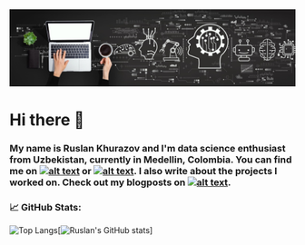 <img src='https://github.com/KhurazovRuslan/KhurazovRuslan/blob/main/pictures/pic1.jpg' />

# Hi there 👋

### My name is Ruslan Khurazov and I'm data science enthusiast from Uzbekistan, currently in Medellin, Colombia. You can find me on <a href='https://www.linkedin.com/in/ruslan-khurazov-653b611a8/?locale=en_US'> ![alt text](https://img.shields.io/badge/LinkedIn-0077B5?style=for-the-badge&logo=linkedin&logoColor=white)</a> or <a href='https://www.instagram.com/ruslankhurazov/'>![alt text](https://img.shields.io/badge/Instagram-E4405F?style=for-the-badge&logo=instagram&logoColor=white)</a>. I also write about the projects I worked on. Check out my blogposts on <a href='https://khurazovruslan.medium.com/'>![alt text](https://img.shields.io/badge/Medium-12100E?style=for-the-badge&logo=medium&logoColor=white)</a>.
  
 ### 📈 GitHub Stats:
 ![Top Langs](https://github-readme-stats.vercel.app/api/top-langs/?username=KhurazovRuslan&theme=dark "Ruslan’s Top Languages Card")[![Ruslan's GitHub stats](https://github-readme-stats.vercel.app/api?username=KhurazovRuslan&theme=dark&show_icons=true&count_private=true "Ruslan’ GutHub Stats")]

 
 
<!--
**KhurazovRuslan/KhurazovRuslan** is a ✨ _special_ ✨ repository because its `README.md` (this file) appears on your GitHub profile.

Here are some ideas to get you started:

- 🔭 I’m currently working on ...
- 🌱 I’m currently learning ...
- 👯 I’m looking to collaborate on ...
- 🤔 I’m looking for help with ...
- 💬 Ask me about ...
- 📫 How to reach me: ...
- 😄 Pronouns: ...
- ⚡ Fun fact: ...
-->
